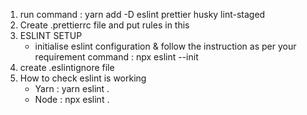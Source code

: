 1. run command : yarn add -D eslint prettier husky lint-staged 
2. Create .prettierrc file and put rules in this
3. ESLINT SETUP
   - initialise eslint configuration & follow the instruction as per your requirement
     command : npx eslint --init 
4. create .eslintignore file 
5. How to check eslint is working 
    - Yarn : yarn eslint .
    - Node : npx eslint .




